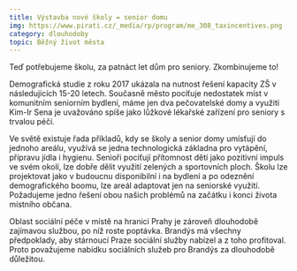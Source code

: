 ```yaml
---
title: Výstavba nové školy = senior domu
img: https://www.pirati.cz/_media/rp/program/me_308_taxincentives.png
category: dlouhodoby
topic: Běžný život města
---
```

Teď potřebujeme školu, za patnáct let dům pro seniory. Zkombinujeme to!

Demografická studie z roku 2017 ukázala na nutnost řešení kapacity ZŠ v následujících 15-20 letech. Současně město pociťuje nedostatek míst v komunitním seniorním bydlení, máme jen dva pečovatelské domy a využití Kim-Ir Sena je uvažováno spíše jako lůžkové lékařské zařízení pro seniory s trvalou péčí.

Ve světě existuje řada příkladů, kdy se školy a senior domy umísťují do jednoho areálu, využívá se jedna technologická základna pro vytápění, přípravu jídla i hygienu. Senioři pociťují přítomnost dětí jako pozitivní impuls ve svém okolí, lze dobře dělit využití zelených a sportovních ploch. Školu lze projektovat jako v budoucnu disponibilní i na bydlení a po odeznění demografického boomu, lze areál adaptovat jen na seniorské využití. Požadujeme jedno řešení obou našich problémů na začátku i konci života místního občana.

Oblast sociální péče v místě na hranici Prahy je zároveň dlouhodobě zajímavou službou, po níž roste poptávka. Brandýs má všechny předpoklady, aby stárnoucí Praze sociální služby nabízel a z toho profitoval. Proto považujeme nabídku sociálních služeb pro Brandýs za dlouhodobě důležitou.
